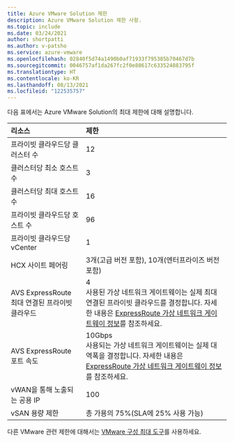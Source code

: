 ```yaml
---
title: Azure VMware Solution 제한
description: Azure VMware Solution 제한 사항.
ms.topic: include
ms.date: 03/24/2021
author: shortpatti
ms.author: v-patsho
ms.service: azure-vmware
ms.openlocfilehash: 02840f5d74a1490b0af71933f795385b70467d7b
ms.sourcegitcommit: 0046757af1da267fc2f0e88617c633524883795f
ms.translationtype: HT
ms.contentlocale: ko-KR
ms.lasthandoff: 08/13/2021
ms.locfileid: "122535757"
---
```

<!-- Used in /azure/azure-resource-manager/management/azure-subscription-service-limits.md and concepts-networking.md -->

다음 표에서는 Azure VMware Solution의 최대 제한에 대해 설명합니다.

| **리소스** | **제한** |
| :-- | :-- |
| 프라이빗 클라우드당 클러스터 수 | 12 |
| 클러스터당 최소 호스트 수 | 3 |
| 클러스터당 최대 호스트 수 | 16 |
| 프라이빗 클라우드당 호스트 수 | 96 |
| 프라이빗 클라우드당 vCenter | 1  |
| HCX 사이트 페어링 | 3개(고급 버전 포함), 10개(엔터프라이즈 버전 포함) |
| AVS ExpressRoute 최대 연결된 프라이빗 클라우드 | 4<br />사용된 가상 네트워크 게이트웨이는 실제 최대 연결된 프라이빗 클라우드를 결정합니다.  자세한 내용은 [ExpressRoute 가상 네트워크 게이트웨이 정보](../../expressroute/expressroute-about-virtual-network-gateways.md)를 참조하세요. | 
| AVS ExpressRoute 포트 속도 | 10Gbps<br />사용되는 가상 네트워크 게이트웨이는 실제 대역폭을 결정합니다. 자세한 내용은 [ExpressRoute 가상 네트워크 게이트웨이 정보](../../expressroute/expressroute-about-virtual-network-gateways.md)를 참조하세요. | 
| vWAN을 통해 노출되는 공용 IP | 100 |
| vSAN 용량 제한 | 총 가용의 75%(SLA에 25% 사용 가능)  |

다른 VMware 관련 제한에 대해서는 [VMware 구성 최대 도구](https://configmax.vmware.com/)를 사용하세요.
